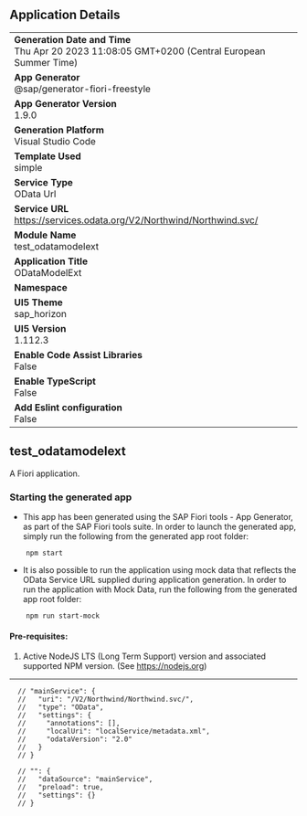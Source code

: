 ## Application Details
|               |
| ------------- |
|**Generation Date and Time**<br>Thu Apr 20 2023 11:08:05 GMT+0200 (Central European Summer Time)|
|**App Generator**<br>@sap/generator-fiori-freestyle|
|**App Generator Version**<br>1.9.0|
|**Generation Platform**<br>Visual Studio Code|
|**Template Used**<br>simple|
|**Service Type**<br>OData Url|
|**Service URL**<br>https://services.odata.org/V2/Northwind/Northwind.svc/
|**Module Name**<br>test_odatamodelext|
|**Application Title**<br>ODataModelExt|
|**Namespace**<br>|
|**UI5 Theme**<br>sap_horizon|
|**UI5 Version**<br>1.112.3|
|**Enable Code Assist Libraries**<br>False|
|**Enable TypeScript**<br>False|
|**Add Eslint configuration**<br>False|

## test_odatamodelext

A Fiori application.

### Starting the generated app

-   This app has been generated using the SAP Fiori tools - App Generator, as part of the SAP Fiori tools suite.  In order to launch the generated app, simply run the following from the generated app root folder:

```
    npm start
```

- It is also possible to run the application using mock data that reflects the OData Service URL supplied during application generation.  In order to run the application with Mock Data, run the following from the generated app root folder:

```
    npm run start-mock
```

#### Pre-requisites:

1. Active NodeJS LTS (Long Term Support) version and associated supported NPM version.  (See https://nodejs.org)


------------------------------------

      // "mainService": {
      //   "uri": "/V2/Northwind/Northwind.svc/",
      //   "type": "OData",
      //   "settings": {
      //     "annotations": [],
      //     "localUri": "localService/metadata.xml",
      //     "odataVersion": "2.0"
      //   }
      // }

      // "": {
      //   "dataSource": "mainService",
      //   "preload": true,
      //   "settings": {}
      // }      